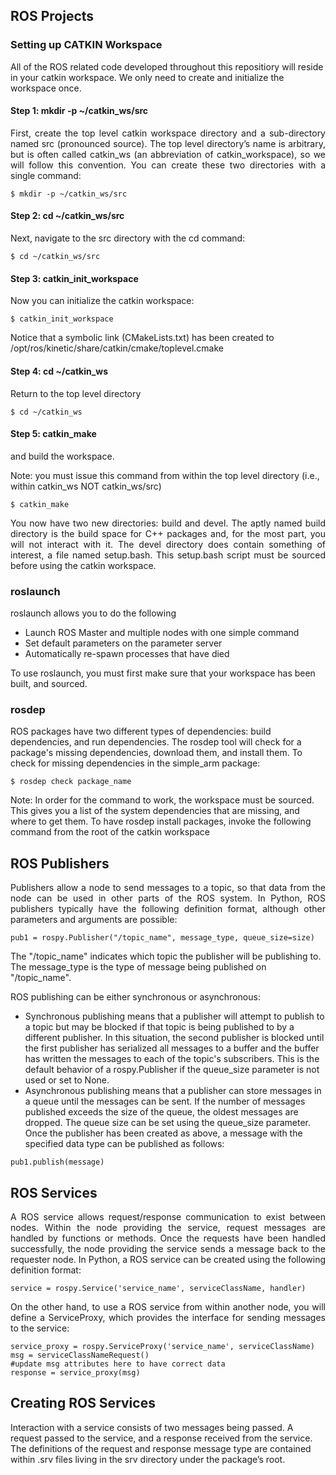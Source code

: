 ## ROS Projects


### Setting up CATKIN Workspace

All of the ROS related code developed throughout this repositiory will reside in your catkin workspace. We only need to create and initialize the workspace once.

#### Step 1: mkdir -p ~/catkin_ws/src
<p align="justify">
First, create the top level catkin workspace directory and a sub-directory named src (pronounced source). The top level directory’s name is arbitrary, but is often called catkin_ws (an abbreviation of catkin_workspace), so we will follow this convention. You can create these two directories with a single command:  </p>

```
$ mkdir -p ~/catkin_ws/src
```

####  Step 2: cd ~/catkin_ws/src
Next, navigate to the src directory with the cd command:

```
$ cd ~/catkin_ws/src
```

####  Step 3: catkin_init_workspace
Now you can initialize the catkin workspace:

```
$ catkin_init_workspace
```
Notice that a symbolic link (CMakeLists.txt) has been created to /opt/ros/kinetic/share/catkin/cmake/toplevel.cmake

####  Step 4: cd ~/catkin_ws
Return to the top level directory
```
$ cd ~/catkin_ws
```

#### Step 5: catkin_make
and build the workspace.

Note: you must issue this command from within the top level directory (i.e., within catkin_ws NOT catkin_ws/src)

```
$ catkin_make
```
<p align="justify">
You now have two new directories: build and devel. The aptly named build directory is the build space for C++ packages and, for the most part, you will not interact with it. The devel directory does contain something of interest, a file named setup.bash. This setup.bash script must be sourced before using the catkin workspace.  </p>


### roslaunch

roslaunch allows you to do the following

- Launch ROS Master and multiple nodes with one simple command
- Set default parameters on the parameter server
- Automatically re-spawn processes that have died

To use roslaunch, you must first make sure that your workspace has been built, and sourced.

### rosdep

ROS packages have two different types of dependencies: build dependencies, and run dependencies. The rosdep tool will check for a package's missing dependencies, download them, and install them. To check for missing dependencies in the simple_arm package:

```
$ rosdep check package_name
```
Note: In order for the command to work, the workspace must be sourced. This gives you a list of the system dependencies that are missing, and where to get them. To have rosdep install packages, invoke the following command from the root of the catkin workspace



## ROS Publishers
<p align="justify">
Publishers allow a node to send messages to a topic, so that data from the node can be used in other parts of the ROS system. In Python, ROS publishers typically have the following definition format, although other parameters and arguments are possible: </p>

```
pub1 = rospy.Publisher("/topic_name", message_type, queue_size=size)
```

The "/topic_name" indicates which topic the publisher will be publishing to. The message_type is the type of message being published on "/topic_name".

ROS publishing can be either synchronous or asynchronous:

- Synchronous publishing means that a publisher will attempt to publish to a topic but may be blocked if that topic is being published to by a different publisher. In this situation, the second publisher is blocked until the first publisher has serialized all messages to a buffer and the buffer has written the messages to each of the topic's subscribers. This is the default behavior of a rospy.Publisher if the queue_size parameter is not used or set to None.
- Asynchronous publishing means that a publisher can store messages in a queue until the messages can be sent. If the number of messages published exceeds the size of the queue, the oldest messages are dropped. The queue size can be set using the queue_size parameter.
Once the publisher has been created as above, a message with the specified data type can be published as follows:
```
pub1.publish(message)
```



## ROS Services
<p align="justify">
A ROS service allows request/response communication to exist between nodes. Within the node providing the service, request messages are handled by functions or methods. Once the requests have been handled successfully, the node providing the service sends a message back to the requester node. In Python, a ROS service can be created using the following definition format:
</p>  

```
service = rospy.Service('service_name', serviceClassName, handler)
```

<p align="justify">
On the other hand, to use a ROS service from within another node, you will define a ServiceProxy, which provides the interface for sending messages to the service: </p>  

```
service_proxy = rospy.ServiceProxy('service_name', serviceClassName)
msg = serviceClassNameRequest()
#update msg attributes here to have correct data
response = service_proxy(msg)
```

## Creating ROS Services

Interaction with a service consists of two messages being passed. A request passed to the service, and a response received from the service. The definitions of the request and response message type are contained within .srv files living in the srv directory under the package’s root.

